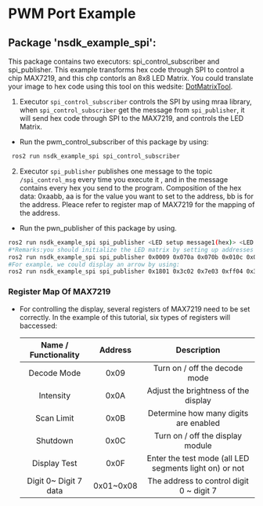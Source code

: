 # PWM Port Example

## Package 'nsdk_example_spi':

This package contains two executors: spi_control_subscriber and spi_publisher. This example transforms hex code through SPI to control a chip MAX7219, and this chp contorls an 8x8 LED Matrix. You could translate your image to hex code using this tool on this wedsite: [DotMatrixTool](dotmatrixtool.com).

1. Executor `spi_control_subscriber` controls the SPI by using mraa library, when `spi_control_subscriber` get the message from `spi_publisher`, it will send hex code through SPI to the MAX7219, and controls the LED Matrix.  
  - Run the pwm_control_subscriber of this package by using:
```bash
 ros2 run nsdk_example_spi spi_control_subscriber 
```
2. Executor `spi_publisher` publishes one message to the topic `/spi_control_msg` every time you execute it , and in the message contains every hex you send to the program. Composition of the hex data: 0xaabb, aa is for the value you want to set to the address, bb is for the address. Pleace refer to register map of MAX7219 for the mapping of the address.
  - Run the pwn_publisher of this package by using.  
```bash
ros2 run nsdk_example_spi spi_publisher <LED setup message1(hex)> <LED setup message2(hex)>...
#*Remarks:you should initialize the LED matrix by setting up addresses 0x09, 0x0a, 0x0b, 0x0c, 0x0F before sending data of you image.
ros2 run nsdk_example_spi spi_publisher 0x0009 0x070a 0x070b 0x010c 0x000f  #Example of publishing initial message.
#For example, we could display an arrow by using:
ros2 run nsdk_example_spi spi_publisher 0x1801 0x3c02 0x7e03 0xff04 0x3c05 0x3c06 0x3c07 0x3c08
```
### Register Map Of MAX7219
* For controlling the display, several registers of MAX7219 need to be set correctly. In the example of this tutorial, six types of registers will baccessed:

  |Name / Functionality | Address |                       Description                       |
  | :-----------------: | :-----: | :-----------------------------------------------------: |
  |    Decode Mode      |  0x09   |              Turn on / off the decode mode              |
  |     Intensity       |  0x0A   |           Adjust the brightness of the display          |
  |    Scan Limit       |	 0x0B   |	         Determine how many digits are enabled          |
  |     Shutdown        |	 0x0C   |	           Turn on / off the display module             |
  |   Display Test      |	 0x0F   | Enter the test mode (all LED segments light on) or not  |
  |Digit 0~ Digit 7 data|0x01~0x08|	       The address to control digit 0 ~ digit 7         |
